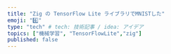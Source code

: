```yaml
---
title: "Zig の TensorFlow Lite ライブラリでMNISTした"
emoji: "6️⃣"
type: "tech" # tech: 技術記事 / idea: アイデア
topics: ["機械学習", "TensorFlowLite","zig"]
published: false
---
```

